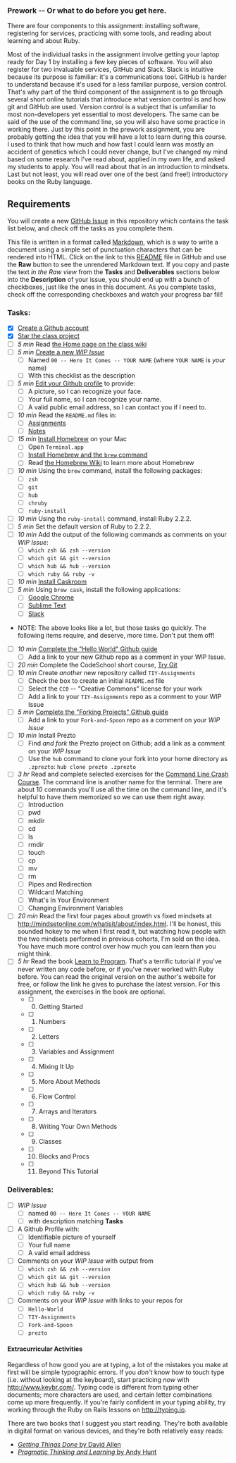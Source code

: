 ### Prework -- Or what to do before you get here.

There are four components to this assignment: installing software, registering for services, practicing with some tools, and reading about learning and about Ruby. 

Most of the individual tasks in the assignment involve getting your laptop ready for Day 1 by installing a few key pieces of software. You will also register for two invaluable services, GitHub and Slack. Slack is intuitive because its purpose is familiar: it's a communications tool. GitHub is harder to understand because it's used for a less familiar purpose, version control. That's why part of the third component of the assignment is to go through several short online tutorials that introduce what version control is and how git and GitHub are used. Version control is a subject that is unfamiliar to most non-developers yet essential to most developers. The same can be said of the use of the command line, so you will also have some practice in working there. Just by this point in the prework assignment, you are probably getting the idea that you will have a lot to learn during this course. I used to think that how much and how fast I could learn was mostly an accident of genetics which I could never change, but I've changed my mind based on some research I've read about, applied in my own life, and asked my students to apply. You will read about that in an introduction to mindsets. Last but not least, you will read over one of the best (and free!) introductory books on the Ruby language.

## Requirements

You will create a new [GitHub Issue](https://guides.github.com/features/issues/) in this repository which contains the task list below, and check off the tasks as you complete them.

This file is written in a format called [Markdown](https://guides.github.com/features/mastering-markdown/), which is a way to write a document using a simple set of punctuation characters that can be rendered into HTML. Click on the link to this [README](https://github.com/TheIronYard--Orlando/2015--SUMMER--ROR/blob/master/README.md) file in GitHub and use the **Raw** button to see the unrendered Markdown text. If you copy and paste the text _in the Raw view_ from the **Tasks** and **Deliverables** sections below into the **Description** of your issue, you should end up with a bunch of checkboxes, just like the ones in this document. As you complete tasks, check off the corresponding checkboxes and watch your progress bar fill! 

### Tasks:

* [X] [Create a Github account](https://github.com/signup)
* [X] [Star the class project](https://github.com/TheIronYard--Orlando/2015--SUMMER--ROR)
* [ ] *5 min* Read [the Home page on the class wiki](https://github.com/TheIronYard--Orlando/2015--SUMMER--ROR/wiki)
* [ ] *5 min* [Create a new *WIP Issue*](https://github.com/TheIronYard--Orlando/2015--SUMMER--ROR/issues/new)
  * [ ] Named `00 -- Here It Comes -- YOUR NAME` (where `YOUR NAME` is _your_ name)
  * [ ] With this checklist as the description
* [ ] *5 min* [Edit your Github profile](https://github.com/settings/profile) to provide:
    * [ ] A picture, so I can recognize your face.
    * [ ] Your full name, so I can recognize your name.
    * [ ] A valid public email address, so I can contact you if I need to.
* [ ] *10 min* Read the `README.md` files in:
    * [ ] [Assignments](https://github.com/TheIronYard--Orlando/2015--SUMMER--ROR/tree/master/Assignments)
    * [ ] [Notes](https://github.com/TheIronYard--Orlando/2015--SUMMER--ROR/tree/master/Notes)
* [ ] *15 min* [Install Homebrew](http://brew.sh) on your Mac
    * [ ] Open `Terminal.app`
    * [ ] [Install Homebrew and the `brew` command](http://brew.sh/#install)
    * [ ] Read [the Homebrew Wiki](https://github.com/Homebrew/homebrew/tree/master/share/doc/homebrew#readme) to learn more about Homebrew
* [ ] *10 min* Using the `brew` command, install the following packages:
    * [ ] `zsh`
    * [ ] `git`
    * [ ] `hub`
    * [ ] `chruby`
    * [ ] `ruby-install`
* [ ] *10 min* Using the `ruby-install` command, install Ruby 2.2.2.
* [ ] *5 min* Set the default version of Ruby to 2.2.2.
* [ ] *10 min* Add the output of the following commands as comments on your *WIP Issue*:
  * [ ] `which zsh && zsh --version`
  * [ ] `which git && git --version`
  * [ ] `which hub && hub --version`
  * [ ] `which ruby && ruby -v`
* [ ] *10 min* [Install Caskroom](http://caskroom.io)
* [ ] *5 min* Using `brew cask`, install the following applications:
    * [ ] [Google Chrome](http://google.com/chrome)
    * [ ] [Sublime Text](http://sublimetext.com)
    * [ ] [Slack](http://www.slack.com)
* NOTE: The above looks like a lot, but those tasks go quickly. The following items require, and deserve, more time. Don't put them off!    
* [ ] *10 min* [Complete the "Hello World" Github guide](https://guides.github.com/activities/hello-world/)
    * [ ] Add a link to your new Github repo as a comment in your WIP Issue.
* [ ] *20 min* Complete the CodeSchool short course, [Try Git](https://www.codeschool.com/courses/try-git)
* [ ] *10 min* Create _another_ new repository called `TIY-Assignments`
    * [ ] Check the box to create an initial `README.md` file
    * [ ] Select the `CC0` -- "Creative Commons" license for your work
    * [ ] Add a link to your `TIY-Assignments` repo as a comment to your WIP Issue
* [ ] *5 min* [Complete the "Forking Projects" Github guide](https://guides.github.com/activities/forking/)
    * [ ] Add a link to your `Fork-and-Spoon` repo as a comment on your *WIP Issue*
* [ ] *10 min* Install Prezto
  * [ ] Find _and fork_ the Prezto project on Github; add a link as a comment on your *WIP Issue*
  * [ ] Use the `hub` command to clone your fork into your home directory as `.zprezto`: `hub clone prezto .zprezto`
* [ ] *3 hr* Read and complete selected exercises for the [Command Line Crash Course](http://cli.learncodethehardway.org/book/). The command line is another name for the terminal. There are about 10 commands you'll use all the time on the command line, and it's helpful to have them memorized so we can use them right away.  
  * [ ] Introduction
  * [ ] pwd
  * [ ] mkdir
  * [ ] cd
  * [ ] ls
  * [ ] rmdir
  * [ ] touch
  * [ ] cp
  * [ ] mv
  * [ ] rm
  * [ ] Pipes and Redirection
  * [ ] Wildcard Matching
  * [ ] What's In Your Environment
  * [ ] Changing Environment Variables 
* [ ] *20 min* Read the first four pages about growth vs fixed mindsets at http://mindsetonline.com/whatisit/about/index.html. I'll be honest, this sounded hokey to me when I first read it, but watching how people with the two mindsets performed in previous cohorts, I'm sold on the idea. You have much more control over how much you can learn than you might think.
* [ ] *5 hr* Read the book [Learn to Program](https://pine.fm/LearnToProgram/). That's a terrific tutorial if you've never written any code before, or if you've never worked with Ruby before. You can read the original version on the author's website for free, or follow the link he gives to purchase the latest version. For this assignment, the exercises in the book are optional.
  * [ ] 0. Getting Started
  * [ ] 1. Numbers
  * [ ] 2. Letters
  * [ ] 3. Variables and Assignment
  * [ ] 4. Mixing It Up
  * [ ] 5. More About Methods
  * [ ] 6. Flow Control
  * [ ] 7. Arrays and Iterators
  * [ ] 8. Writing Your Own Methods
  * [ ] 9. Classes
  * [ ] 10. Blocks and Procs
  * [ ] 11. Beyond This Tutorial

### Deliverables:

* [ ] *WIP Issue*
  * [ ] named `00 -- Here It Comes -- YOUR NAME`
  * [ ] with description matching **Tasks**
* [ ] A Github Profile with:
  * [ ] Identifiable picture of yourself
  * [ ] Your full name
  * [ ] A valid email address
* [ ] Comments on your *WIP Issue* with output from
  * [ ] `which zsh && zsh --version`
  * [ ] `which git && git --version`
  * [ ] `which hub && hub --version`
  * [ ] `which ruby && ruby -v`
* [ ] Comments on your *WIP Issue* with links to your repos for
  * [ ] `Hello-World`
  * [ ] `TIY-Assignments`
  * [ ] `Fork-and-Spoon`
  * [ ] `prezto`

#### Extracurricular Activities

Regardless of how good you are at typing, a lot of the mistakes you make at first will be simple typographic errors. If you _don't_ know how to touch type (i.e. without looking at the keyboard), start practicing _now_ with http://www.keybr.com/. Typing code is different from typing other documents; more characters are used, and certain letter combinations come up more frequently. If you're fairly confident in your typing ability, try working through the Ruby on Rails lessons on http://typing.io.
 
There are two books that I suggest you start reading. They're both available in digital format on various devices, and they're both relatively easy reads:

* [_Getting Things Done_ by David Allen](http://j.mp/134jABk)
* [_Pragmatic Thinking and Learning_ by Andy Hunt](http://j.mp/1D5nmu8)

